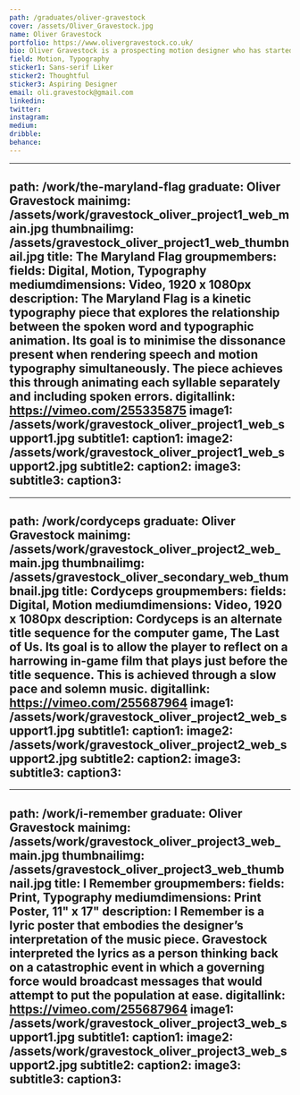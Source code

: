 ```yaml
---
path: /graduates/oliver-gravestock
cover: /assets/Oliver_Gravestock.jpg
name: Oliver Gravestock
portfolio: https://www.olivergravestock.co.uk/
bio: Oliver Gravestock is a prospecting motion designer who has started to specialize in kinetic typography. He has been experimenting with typography in motion for the past four years. This is leading to an established interest in both the technical aspects as well as the meaning making involved in animating typography. Gravestock aspires to pursue projects that challenge his technical skill and lateral thinking.
field: Motion, Typography
sticker1: Sans-serif Liker
sticker2: Thoughtful
sticker3: Aspiring Designer
email: oli.gravestock@gmail.com
linkedin: 
twitter:
instagram:
medium:
dribble:
behance:
---
```


---
path: /work/the-maryland-flag
graduate: Oliver Gravestock
mainimg: /assets/work/gravestock_oliver_project1_web_main.jpg
thumbnailimg: /assets/gravestock_oliver_project1_web_thumbnail.jpg
title: The Maryland Flag
groupmembers:
fields: Digital, Motion, Typography
mediumdimensions: Video, 1920 x 1080px
description: The Maryland Flag is a kinetic typography piece that explores the relationship between the spoken word and typographic animation. Its goal is to minimise the dissonance present when rendering speech and motion typography simultaneously. The piece achieves this through animating each syllable separately and including spoken errors.
digitallink: https://vimeo.com/255335875
image1: /assets/work/gravestock_oliver_project1_web_support1.jpg
subtitle1:
caption1:
image2: /assets/work/gravestock_oliver_project1_web_support2.jpg
subtitle2:
caption2:
image3:
subtitle3:
caption3:
---

---
path: /work/cordyceps
graduate: Oliver Gravestock
mainimg: /assets/work/gravestock_oliver_project2_web_main.jpg
thumbnailimg: /assets/gravestock_oliver_secondary_web_thumbnail.jpg
title: Cordyceps
groupmembers:
fields: Digital, Motion
mediumdimensions: Video, 1920 x 1080px
description: Cordyceps is an alternate title sequence for the computer game, The Last of Us. Its goal is to allow the player to reflect on a harrowing in-game film that plays just before the title sequence. This is achieved through a slow pace and solemn music.
digitallink: https://vimeo.com/255687964
image1: /assets/work/gravestock_oliver_project2_web_support1.jpg
subtitle1:
caption1:
image2: /assets/work/gravestock_oliver_project2_web_support2.jpg
subtitle2:
caption2:
image3:
subtitle3:
caption3:
---

---
path: /work/i-remember
graduate: Oliver Gravestock
mainimg: /assets/work/gravestock_oliver_project3_web_main.jpg
thumbnailimg: /assets/gravestock_oliver_project3_web_thumbnail.jpg
title: I Remember
groupmembers:
fields: Print, Typography
mediumdimensions: Print Poster, 11" x 17"
description: I Remember is a lyric poster that embodies the designer’s interpretation of the music piece. Gravestock interpreted the lyrics as a person thinking back on a catastrophic event in which a governing force would broadcast messages that would attempt to put the population at ease.
digitallink: https://vimeo.com/255687964
image1: /assets/work/gravestock_oliver_project3_web_support1.jpg
subtitle1:
caption1:
image2: /assets/work/gravestock_oliver_project3_web_support2.jpg
subtitle2:
caption2:
image3:
subtitle3:
caption3:
---
